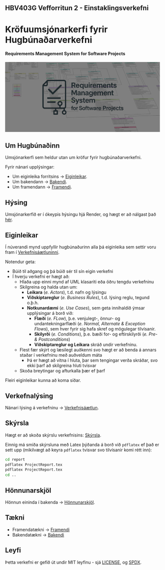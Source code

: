 ## HBV403G Vefforritun 2 - Einstaklingsverkefni
# Kröfuumsjónarkerfi fyrir Hugbúnaðarverkefni
#### Requirements Management System for Software Projects
![ChatGPTs Attempt at a Logo Made Into a Banner Image](Banner.png)

## Um Hugbúnaðinn
Umsjónarkerfi sem heldur utan um kröfur fyrir hugbúnaðarverkefni. 

Fyrir nánari upplýsingar:


* Um eiginleika forritsins → [Eiginleikar](#eiginleikar).
* Um bakendann → [Bakendi](backend/README.md).
* Um framendann → [Framendi](frontend/README.md).

## Hýsing
Umsjónarkerfið er í ókeypis hýsingu hjá Render, og hægt er að nálgast það [hér](https://hbv403g-vef2-ev-frontend.onrender.com).

## Eiginleikar
Í núverandi mynd uppfyllir hugbúnaðurinn alla þá eiginleika sem settir voru fram í [Verkefnisáætluninni](projectPlan.md). 

Notendur geta:

* Búið til aðgang og þá búið sér til sín eigin verkefni
* Í hverju verkefni er hægt að:
  * Hlaða upp einni mynd af UML klasariti eða öðru tengdu verkefninu 
  * Skilgreina og halda utan um:
    * **Leikara** (*e. Actors*), t.d. nafn og lýsingu
    * **Viðskiptareglur** (*e. Business Rules*), t.d. lýsing reglu, tegund o.þ.h. 
    * **Notkunardæmi** (*e. Use Cases*), sem geta innihaldið ýmsar upplýsingar á borð við:
      * **Flæði** (*e. FLow*), þ.e. venjulegt-, önnur- og undantekningarflæði (*e. Normal, Alternate & Exception Flows*), sem hver fyrir sig hafa skref og mögulegar tilvísanir.
      * **Skilyrði** (*e. Conditions*), þ.e. bæði for- og eftirskilyrði (*e. Pre- & Postconditions*)
      * **Viðskiptareglur og Leikara** skráð undir verkefninu.
  * Flest fær skýrt og læsilegt auðkenni svo hægt er að benda á annars staðar í verkefninu með auðveldum máta
    * Þá er hægt að vitna í hluta, þar sem tengingar verða skráðar, svo ekki þarf að skilgreina hluti tvisvar
  * Skoða breytingar og afturkalla þær ef þarf

Fleiri eiginleikar kunna að koma síðar.

## Verkefnalýsing
Nánari lýsing á verkefninu → [Verkefnisáætlun](projectPlan.md).

## Skýrsla
Hægt er að skoða skýrslu verkefnisins: [Skýrsla](report/ProjectReport.pdf).

Einnig má smíða skýrsluna með Latex þýðanda á borð við `pdflatex` ef það er sett upp (mikilvægt að keyra `pdflatex` tvisvar svo tilvísanir komi rétt inn):
```bash
cd report
pdflatex ProjectReport.tex
pdflatex ProjectReport.tex
cd ..
```

## Hönnunarskjöl
Hönnun eininda í bakenda → [Hönnunarskjöl](backend/designDocs/design.md).

## Tækni
* Framendatækni → [Framendi](frontend/README.md#tækni)
* Bakendatækni → [Bakendi](backend/README.md#tækni)

## Leyfi
Þetta verkefni er gefið út undir MIT leyfinu - sjá [LICENSE](LICENSE), og [SPDX](https://spdx.org/licenses/MIT.html).


